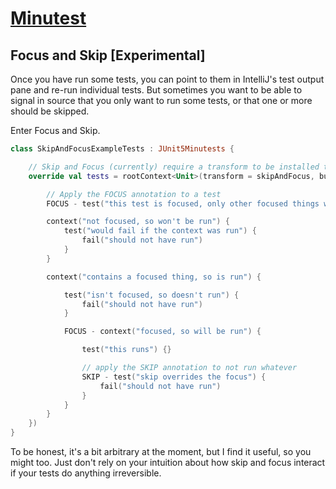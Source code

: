 # [Minutest](README.md)

## Focus and Skip [Experimental]

Once you have run some tests, you can point to them in IntelliJ's test output pane and re-run individual tests. But sometimes you want to be able to signal in source that you only want to run some tests, or that one or more should be skipped.

Enter Focus and Skip.

```kotlin
class SkipAndFocusExampleTests : JUnit5Minutests {

    // Skip and Focus (currently) require a transform to be installed to work
    override val tests = rootContext<Unit>(transform = skipAndFocus, builder = {

        // Apply the FOCUS annotation to a test
        FOCUS - test("this test is focused, only other focused things will be run") {}

        context("not focused, so won't be run") {
            test("would fail if the context was run") {
                fail("should not have run")
            }
        }

        context("contains a focused thing, so is run") {

            test("isn't focused, so doesn't run") {
                fail("should not have run")
            }

            FOCUS - context("focused, so will be run") {

                test("this runs") {}

                // apply the SKIP annotation to not run whatever
                SKIP - test("skip overrides the focus") {
                    fail("should not have run")
                }
            }
        }
    })
}
```

To be honest, it's a bit arbitrary at the moment, but I find it useful, so you might too. Just don't rely on your intuition about how skip and focus interact if your tests do anything irreversible.